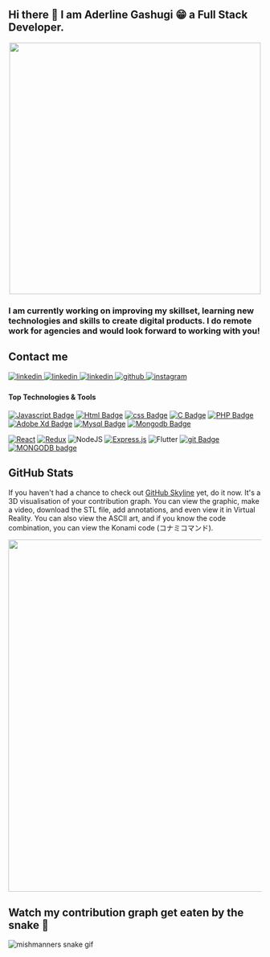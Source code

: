 ## Hi there 👋 I am Aderline Gashugi 😁 a Full Stack Developer. 

<div align="center">
<img src="https://res.cloudinary.com/ddravaukf/image/upload/v1650289075/me_iszomr.gif" height="500" width="500"  align="center" />
</div>

### I am currently working on improving my skillset, learning new technologies and skills to create digital products. I do remote work for agencies and would look forward to working with you!  
<!-- <p align="center"> 
  Visitors count<br>
  <img src="https://profile-counter.glitch.me/igaimerca/count.svg" />
</p> -->

## Contact me

<a href="mailto:aderlinecarmella@gmail.com" target="_blank">
<img src=https://img.shields.io/badge/Gmail-D14836?style=for-the-badge&logo=gmail&logoColor=white alt=linkedin style="margin-bottom: 5px;" />
</a>
<a href="https://linkedin.com/in/gashugi-aderline-aa88971b3/" target="_blank">
<img src=https://img.shields.io/badge/LinkedIn-0077B5?style=for-the-badge&logo=linkedin&logoColor=white alt=linkedin style="margin-bottom: 5px;" />
</a>
</a>
<a href="https://twitter.com/AShughs" target="_blank">
<img src=https://img.shields.io/badge/Twitter-1DA1F2?style=for-the-badge&logo=twitter&logoColor=white alt=linkedin style="margin-bottom: 5px;" />
</a>
<a href="https://github.com/Aderline490" target="_blank">
<img src=https://img.shields.io/badge/GitHub-100000?style=for-the-badge&logo=github&logoColor=white alt=github style="margin-bottom: 5px;" />
</a>
<a href="https://instagram.com/___aderline/ target="_blank">
<img src=https://img.shields.io/badge/Instagram-E4405F?style=for-the-badge&logo=instagram&logoColor=white alt=instagram style="margin-bottom: 5px;" />
</a>


#### Top Technologies & Tools

[![Javascript Badge](https://img.shields.io/badge/-Javascript-F0DB4F?style=for-the-badge&labelColor=black&logo=javascript&logoColor=F0DB4F)](#)  [![Html Badge](https://img.shields.io/badge/html%20-%23E34F26.svg?&style=for-the-badge&labelColor=black&logo=html5&logoColor=white)](#)  [![css Badge](https://img.shields.io/badge/css%20-%231572B6.svg?&style=for-the-badge&labelColor=black&logo=css3&logoColor=white)](#)  [![C Badge](https://img.shields.io/badge/c-%2300599C.svg?style=for-the-badge&logo=c&logoColor=white)](#) [![PHP Badge](https://img.shields.io/badge/php-%23777BB4.svg?style=for-the-badge&logo=php&logoColor=white)](#)  [![Adobe Xd Badge](https://img.shields.io/badge/adobexd-%23FF26BE.svg?style=for-the-badge&logo=adobexd&logoColor=white)](#)  [![Mysql Badge](https://img.shields.io/badge/mysql-%2300f.svg?style=for-the-badge&logo=mysql&logoColor=white)](#)  [![Mongodb Badge](https://img.shields.io/badge/MongoDB-4EA94B?style=for-the-badge&logo=mongodb&logoColor=white)](#)

[![React](https://img.shields.io/badge/react-%2320232a.svg?style=for-the-badge&logo=react&logoColor=%2361DAFB)](#) [![Redux](https://img.shields.io/badge/redux-%23593d88.svg?style=for-the-badge&logo=redux&logoColor=white)](#) ![NodeJS](https://img.shields.io/badge/node.js-6DA55F?style=for-the-badge&logo=node.js&logoColor=white) [![Express.js](https://img.shields.io/badge/express.js-%23404d59.svg?style=for-the-badge&logo=express&logoColor=%2361DAFB)](#) ![Flutter](https://img.shields.io/badge/Flutter-%2302569B.svg?style=for-the-badge&logo=Flutter&logoColor=white) [![git Badge](https://img.shields.io/badge/git%20-%23F05032.svg?&style=for-the-badge&labelColor=black&logo=git&logoColor=white)](#) [![MONGODB badge](https://img.shields.io/badge/MongoDB-white?style=for-the-badge&logo=mongodb&logoColor=4EA94B)](#)

## GitHub Stats

If you haven't had a chance to check out [GitHub Skyline](https://skyline.github.com/) yet, do it now. It's a 3D visualisation of your contribution graph. You can view the graphic, make a video, download the STL file, add annotations, and even view it in Virtual Reality. You can also view the ASCII art, and if you know the code combination, you can view the Konami code (コナミコマンド).

<img src="./Aderline490Skyline.gif" width="700">

<!-- ```    
          My 2021 GitHub Skyline          

         ✦                 ✦    ▁          ☽     ✦   
 ✦                 █          ▁▄██      ✧     ✧      
 ✧                ✦█  ▁ ▇     ████    ✦ ✧            
  ✧   ✧   ✦  ▃     █✦ █✧█▂   ▇████ ▇▅   ▃ ✧✧     ▅   
 ▃▁ ✧▂▅▂▅▂▃▅▁█ ✦▇  █▇▅█▃██▄███████▅██▅▂▄██▄▄▁ ▁▁✦█▂  
▁██▅██████████▁▇█▆▇██████████████████████████▇██████▅

``` -->
## Watch my contribution graph get eaten by the snake 🐍

<!-- platane/snk works, it just puts it on a new branch -->
![mishmanners snake gif](https://github.com/Aderline490/Aderline490/blob/output/github-contribution-grid-snake.svg)
<!--
**Aderline490/Aderline490** is a ✨ _special_ ✨ repository because its `README.md` (this file) appears on your GitHub profile.

Here are some ideas to get you started:

- 🔭 I’m currently working on ...
- 🌱 I’m currently learning ...
- 👯 I’m looking to collaborate on ...
- 🤔 I’m looking for help with ...
- 💬 Ask me about ...
- 📫 How to reach me: ...
- 😄 Pronouns: ...
- ⚡ Fun fact: ...
-->
